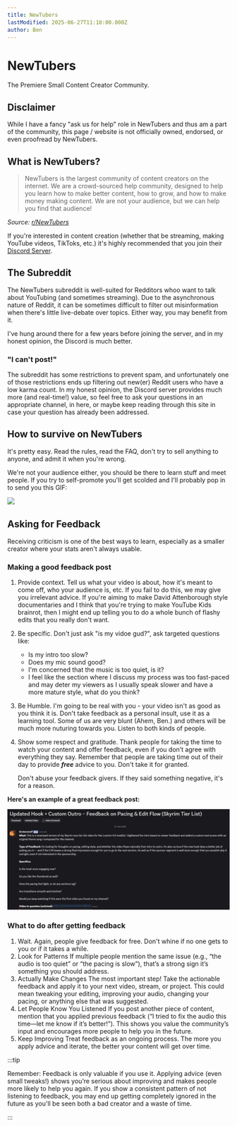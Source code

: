 ```yaml
---
title: NewTubers
lastModified: 2025-06-27T11:18:00.000Z
author: Ben
---
```

# NewTubers

The Premiere Small Content Creator Community.

## Disclaimer

While I have a fancy "ask us for help" role in NewTubers and thus am a part of the community, this page / website is not officially owned, endorsed, or even proofread by NewTubers.

## What is NewTubers?

> NewTubers is the largest community of content creators on the internet. We are a crowd-sourced help community, designed to help you learn how to make better content, how to grow, and how to make money making content. We are not your audience, but we can help you find that audience!

_Source:_ [_r/NewTubers_](https://www.reddit.com/r/NewTubers/wiki/faq/#wiki_.251C_what_is_newtubers.3F)

If you're interested in content creation (whether that be streaming, making YouTube videos, TikToks, etc.) it's highly recommended that you join their [Discord Server](https://discord.gg/NewTubers).

## The Subreddit

The NewTubers subreddit is well-suited for Redditors whoo want to talk about YouTubing (and sometimes streaming). Due to the asynchronous nature of Reddit, it can be sometimes difficult to filter out misinformation when there's little live-debate over topics. Either way, you may benefit from it.

I've hung around there for a few years before joining the server, and in my honest opinion, the Discord is much better.

### "I can't post!"

The subreddit has some restrictions to prevent spam, and unfortunately one of those restrictions ends up filtering out new(er) Reddit users who have a low karma count. In my honest opinion, the Discord server provides much more (and real-time!) value, so feel free to ask your questions in an appropriate channel, in here, or maybe keep reading through this site in case your question has already been addressed.

## How to survive on NewTubers

It's pretty easy. Read the rules, read the FAQ, don't try to sell anything to anyone, and admit it when you're wrong.

We're not your audience either, you should be there to learn stuff and meet people. If you try to self-promote you'll get scolded and I'll probably pop in to send you this GIF:

![](/media/Ben%20no%20self%20promo.gif)

## Asking for Feedback

Receiving criticism is one of the best ways to learn, especially as a smaller creator where your stats aren't always usable. 

### Making a good feedback post

1. Provide context.
    Tell us what your video is about, how it's meant to come off, who your audience is, etc.
    If you fail to do this, we may give you irrelevant advice. If you're aiming to make David Attenborough style documentaries and I think that you're trying to make YouTube Kids brainrot, then I might end up telling you to do a whole bunch of flashy edits that you really don't want.

2. Be specific.
    Don't just ask "is my vidoe gud?", ask targeted questions like:
    - Is my intro too slow?
    - Does my mic sound good?
    - I'm concerned that the music is too quiet, is it?
    - I feel like the section where I discuss my process was too fast-paced and may deter my viewers as I usually speak slower and have a more mature style, what do you think?

3. Be Humble.
    I'm going to be real with you - your video isn't as good as you think it is. Don't take feedback as a personal insult, use it as a learning tool. 
    Some of us are very blunt (Ahem, Ben.) and others will be much more nuturing towards you. Listen to both kinds of people.

4. Show some respect and gratitude. 
    Thank people for taking the time to watch your content and offer feedback, even if you don’t agree with everything they say. Remember that people are taking time out of their day to provide ***free*** advice to you. Don't take it for granted.

    Don't abuse your feedback givers. If they said something negative, it's for a reason. 

**Here's an example of a __great__ feedback post:**

![](/media/great-feedback-example.png)

### What to do after getting feedback

1. Wait.
    Again, people give feedback for free. Don't whine if no one gets to you or if it takes a while.
2. Look for Patterns
    If multiple people mention the same issue (e.g., “the audio is too quiet” or “the pacing is slow”), that’s a strong sign it’s something you should address.
3. Actually Make Changes
    The most important step! Take the actionable feedback and apply it to your next video, stream, or project. This could mean tweaking your editing, improving your audio, changing your pacing, or anything else that was suggested.  
4. Let People Know You Listened
    If you post another piece of content, mention that you applied previous feedback (“I tried to fix the audio this time—let me know if it’s better!”). This shows you value the community’s input and encourages more people to help you in the future.  
5. Keep Improving
    Treat feedback as an ongoing process. The more you apply advice and iterate, the better your content will get over time.

:::tip

Remember: Feedback is only valuable if you use it. Applying advice (even small tweaks!) shows you’re serious about improving and makes people more likely to help you again. If you show a consistent pattern of not listening to feedback, you may end up getting completely ignored in the future as you'll be seen both a bad creator and a waste of time.

:::
